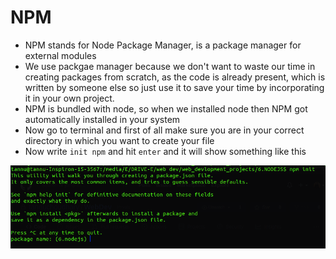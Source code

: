 # NPM 
* NPM stands for Node Package Manager, is a package manager for external modules
* We use packgae manager because we don't want to waste our time in creating packages from scratch, as the code is already present, which is written by someone else so just use it to save your time by incorporating it in your own project.
* NPM is bundled with node, so when we installed node then NPM got automatically installed in your system  
* Now go to terminal and first of all make sure you are in your correct directory in which you want to create your file
* Now write ``` init npm ``` and hit ``` enter ``` and it will show something like this

![image](https://github.com/tannuchoudhary/WebDev/blob/main/Images/npm%20init.png)

